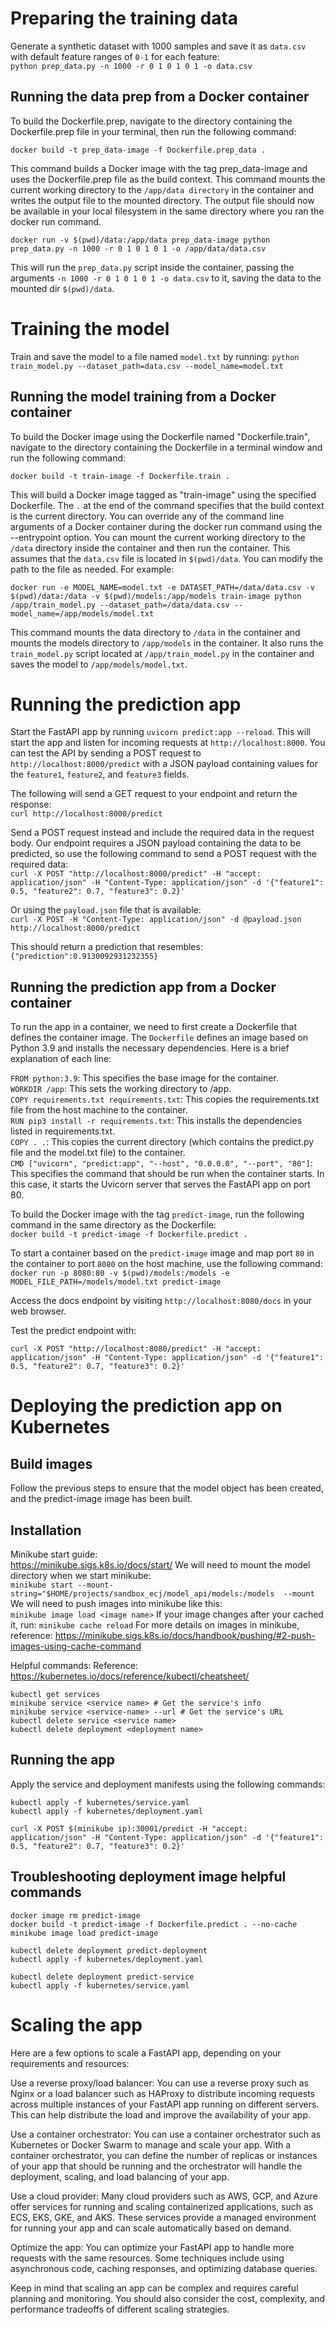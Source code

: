 # Preparing the training data
Generate a synthetic dataset with 1000 samples and save it as `data.csv` with default feature ranges of `0-1` for each feature:<br>
`python prep_data.py -n 1000 -r 0 1 0 1 0 1 -o data.csv`
## Running the data prep from a Docker container
To build the Dockerfile.prep, navigate to the directory containing the Dockerfile.prep file in your terminal, then run the following command:
```
docker build -t prep_data-image -f Dockerfile.prep_data .
```
This command builds a Docker image with the tag prep_data-image and uses the Dockerfile.prep file as the build context.
This command mounts the current working directory to the `/app/data directory` in the container and writes the output file to the mounted directory. The output file should now be available in your local filesystem in the same directory where you ran the docker run command.
```
docker run -v $(pwd)/data:/app/data prep_data-image python prep_data.py -n 1000 -r 0 1 0 1 0 1 -o /app/data/data.csv
```
This will run the `prep_data.py` script inside the container, passing the arguments `-n 1000 -r 0 1 0 1 0 1 -o data.csv` to it, saving the data to the mounted dir `$(pwd)/data`.

# Training the model
Train and save the model to a file named `model.txt` by running:
`python train_model.py --dataset_path=data.csv --model_name=model.txt`
## Running the model training from a Docker container

To build the Docker image using the Dockerfile named "Dockerfile.train", navigate to the directory containing the Dockerfile in a terminal window and run the following command:
```
docker build -t train-image -f Dockerfile.train .
```
This will build a Docker image tagged as "train-image" using the specified Dockerfile. The `.` at the end of the command specifies that the build context is the current directory.
You can override any of the command line arguments of a Docker container during the docker run command using the --entrypoint option. You can mount the current working directory to the `/data` directory inside the container and then run the container. This assumes that the `data.csv` file is located in `$(pwd)/data`. You can modify the path to the file as needed. For example:
```
docker run -e MODEL_NAME=model.txt -e DATASET_PATH=/data/data.csv -v $(pwd)/data:/data -v $(pwd)/models:/app/models train-image python /app/train_model.py --dataset_path=/data/data.csv --model_name=/app/models/model.txt
```
This command mounts the data directory to `/data` in the container and mounts the models directory to `/app/models` in the container. It also runs the `train_model.py` script located at `/app/train_model.py` in the container and saves the model to `/app/models/model.txt`.

# Running the prediction app
Start the FastAPI app by running `uvicorn predict:app --reload`. This will start the app and listen for incoming requests at `http://localhost:8000`. You can test the API by sending a POST request to `http://localhost:8000/predict` with a JSON payload containing values for the `feature1`, `feature2`, and `feature3` fields.

The following will send a GET request to your endpoint and return the response:<br>
`curl http://localhost:8000/predict`

Send a POST request instead and include the required data in the request body.
Our endpoint requires a JSON payload containing the data to be predicted, so use the following command to send a POST request with the required data:<br>
`curl -X POST "http://localhost:8000/predict" -H "accept: application/json" -H "Content-Type: application/json" -d '{"feature1": 0.5, "feature2": 0.7, "feature3": 0.2}'`

Or using the `payload.json` file that is available:<br>
`curl -X POST -H "Content-Type: application/json" -d @payload.json http://localhost:8000/predict`

This should return a prediction that resembles:<br>
`{"prediction":0.9130092931232355}`

## Running the prediction app from a Docker container
To run the app in a container, we need to first create a Dockerfile that defines the container image.
The `Dockerfile` defines an image based on Python 3.9 and installs the necessary dependencies.
Here is a brief explanation of each line:

`FROM python:3.9`: This specifies the base image for the container.<br>
`WORKDIR /app`: This sets the working directory to /app.<br>
`COPY requirements.txt requirements.txt`: This copies the requirements.txt file from the host machine to the container.<br>
`RUN pip3 install -r requirements.txt`: This installs the dependencies listed in requirements.txt.<br>
`COPY . .`: This copies the current directory (which contains the predict.py file and the model.txt file) to the container.<br>
`CMD ["uvicorn", "predict:app", "--host", "0.0.0.0", "--port", "80"]`: This specifies the command that should be run when the container starts. In this case, it starts the Uvicorn server that serves the FastAPI app on port 80.

To build the Docker image with the tag `predict-image`, run the following command in the same directory as the Dockerfile:<br>
`docker build -t predict-image -f Dockerfile.predict .`<br>

To start a container based on the `predict-image` image and map port `80` in the container to port `8080` on the host machine, use the following command:<br>
`docker run -p 8080:80 -v $(pwd)/models:/models -e MODEL_FILE_PATH=/models/model.txt predict-image`

Access the docs endpoint by visiting `http://localhost:8080/docs` in your web browser.

Test the predict endpoint with:<br>
```
curl -X POST "http://localhost:8080/predict" -H "accept: application/json" -H "Content-Type: application/json" -d '{"feature1": 0.5, "feature2": 0.7, "feature3": 0.2}'
```

# Deploying the prediction app on Kubernetes
## Build images
Follow the previous steps to ensure that the model object has been created, and the predict-image image has been built.

## Installation
Minikube start guide:<br>
https://minikube.sigs.k8s.io/docs/start/
We will need to mount the model directory when we start minikube:<br>
`minikube start --mount-string="$HOME/projects/sandbox_ecj/model_api/models:/models  --mount`
We will need to push images into minikube like this:<br>
`minikube image load <image name>`
If your image changes after your cached it, run:
`minikube cache reload`
For more details on images in minikube, reference: 
https://minikube.sigs.k8s.io/docs/handbook/pushing/#2-push-images-using-cache-command

Helpful commands:
Reference: https://kubernetes.io/docs/reference/kubectl/cheatsheet/
```
kubectl get services
minikube service <service name> # Get the service's info
minikube service <service-name> --url # Get the service's URL
kubectl delete service <service name>
kubectl delete deployment <deployment name>
```

## Running the app
Apply the service and deployment manifests using the following commands:
```
kubectl apply -f kubernetes/service.yaml
kubectl apply -f kubernetes/deployment.yaml
```

```
curl -X POST $(minikube ip):30001/predict -H "accept: application/json" -H "Content-Type: application/json" -d '{"feature1": 0.5, "feature2": 0.7, "feature3": 0.2}'
```

## Troubleshooting deployment image helpful commands
```
docker image rm predict-image
docker build -t predict-image -f Dockerfile.predict . --no-cache
minikube image load predict-image

kubectl delete deployment predict-deployment
kubectl apply -f kubernetes/deployment.yaml

kubectl delete deployment predict-service
kubectl apply -f kubernetes/service.yaml
```

# Scaling the app
Here are a few options to scale a FastAPI app, depending on your requirements and resources:

Use a reverse proxy/load balancer: You can use a reverse proxy such as Nginx or a load balancer such as HAProxy to distribute incoming requests across multiple instances of your FastAPI app running on different servers. This can help distribute the load and improve the availability of your app.

Use a container orchestrator: You can use a container orchestrator such as Kubernetes or Docker Swarm to manage and scale your app. With a container orchestrator, you can define the number of replicas or instances of your app that should be running and the orchestrator will handle the deployment, scaling, and load balancing of your app.

Use a cloud provider: Many cloud providers such as AWS, GCP, and Azure offer services for running and scaling containerized applications, such as ECS, EKS, GKE, and AKS. These services provide a managed environment for running your app and can scale automatically based on demand.

Optimize the app: You can optimize your FastAPI app to handle more requests with the same resources. Some techniques include using asynchronous code, caching responses, and optimizing database queries.

Keep in mind that scaling an app can be complex and requires careful planning and monitoring. You should also consider the cost, complexity, and performance tradeoffs of different scaling strategies.
